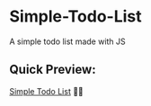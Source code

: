 # Simple-Todo-List
A simple todo list made with JS

## Quick Preview:
[Simple Todo List](http://todolist_midha.surge.sh/) 📝🤩
